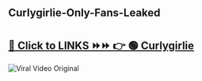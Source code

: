 
 ## Curlygirlie-Only-Fans-Leaked

# <h2><a href="https://clipsfans.com/Curlygirlie&ref=git">🔗 Click to LINKS ⏩⏩ 👉 🟢 Curlygirlie </a></h2>

<a href="https://clipsfans.com/Curlygirlie&ref=git" rel="nofollow" data-target="animated-image.originalLink"><img src="https://i.ibb.co.com/xMMVF88/686577567.gif" alt="Viral Video Original" style="max-width: 100%; display: inline-block;" data-target="animated-image.originalImage"></a>
